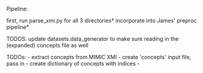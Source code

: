 Pipeline:

first, run parse_xmi.py for all 3 directories*
incorporate into James' preproc pipeline*

TODOS: update datasets.data_generator to make sure reading in the (expanded) concepts file as well

TODOs:
	- extract concepts from MIMIC XMI
	- create 'concepts' input file, pass in
	- create dictionary of concepts with indices
	- 